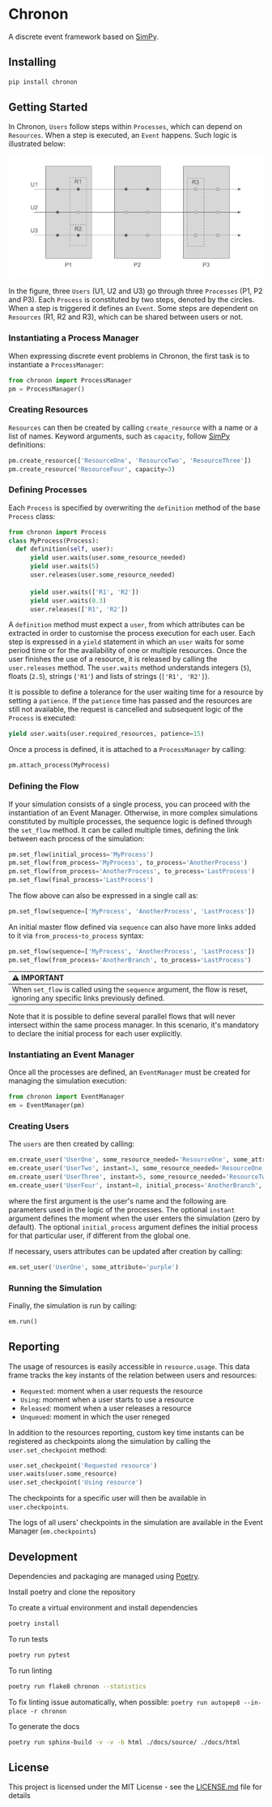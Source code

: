# Chronon

A discrete event framework based on [SimPy](https://simpy.readthedocs.io).

## Installing

```sh
pip install chronon
```

## Getting Started

In Chronon, `Users` follow steps within `Processes`, which can depend on `Resources`.
When a step is executed, an `Event` happens. Such logic is illustrated below:

![Concept](docs/source/images/concept.png)

In the figure, three `Users` (U1, U2 and U3) go through three `Processes` (P1, P2 and P3).
Each `Process` is constituted by two steps, denoted by the circles. When a step is triggered it defines an `Event`.
Some steps are dependent on `Resources` (R1, R2 and R3), which can be shared between users or not.

### Instantiating a Process Manager

When expressing discrete event problems in Chronon, the first task is to instantiate a ``ProcessManager``:

```python
from chronon import ProcessManager
pm = ProcessManager()
```

### Creating Resources

`Resources` can then be created by calling ``create_resource`` with a name or a list of names.
Keyword arguments, such as ``capacity``, follow [SimPy](https://simpy.readthedocs.io) definitions:

```python
pm.create_resource(['ResourceOne', 'ResourceTwo', 'ResourceThree'])
pm.create_resource('ResourceFour', capacity=3)
```

### Defining Processes

Each `Process` is specified by overwriting the ``definition`` method of the base ``Process`` class:

```python
from chronon import Process
class MyProcess(Process):
  def definition(self, user):
      yield user.waits(user.some_resource_needed)
      yield user.waits(5)
      user.releases(user.some_resource_needed)

      yield user.waits(['R1', 'R2'])
      yield user.waits(0.3)
      user.releases(['R1', 'R2'])
```

A ``definition`` method must expect a ``user``,
from which attributes can be extracted in order to customise the process execution for each user.
Each step is expressed in a ``yield`` statement in which an ``user`` waits for some period time or for the availability of one or multiple resources.
Once the user finishes the use of a resource, it is released by calling the ``user.releases`` method.
The ``user.waits`` method understands integers (``5``), floats (``2.5``), strings (``'R1'``) and lists of strings (``['R1', 'R2']``).

It is possible to define a tolerance for the user waiting time for a resource by setting a ``patience``.
If the ``patience`` time has passed and the resources are still not available, the request is cancelled and subsequent logic of the ``Process`` is executed:

```python
yield user.waits(user.required_resources, patience=15)
```

Once a process is defined, it is attached to a ``ProcessManager`` by calling:

```python
pm.attach_process(MyProcess)
```

### Defining the Flow

If your simulation consists of a single process, you can proceed with the instantiation of an Event Manager. Otherwise, in more complex simulations constituted by multiple processes, the sequence logic is defined through the ``set_flow`` method.
It can be called multiple times, defining the link between each process of the simulation:

```python
pm.set_flow(initial_process='MyProcess')
pm.set_flow(from_process='MyProcess', to_process='AnotherProcess')
pm.set_flow(from_process='AnotherProcess', to_process='LastProcess')
pm.set_flow(final_process='LastProcess')
```

The flow above can also be expressed in a single call as:

```python
pm.set_flow(sequence=['MyProcess', 'AnotherProcess', 'LastProcess'])
```

An initial master flow defined via ``sequence`` can also have more links added to it via ``from_process``-``to_process`` syntax:

```python
pm.set_flow(sequence=['MyProcess', 'AnotherProcess', 'LastProcess'])
pm.set_flow(from_process='AnotherBranch', to_process='LastProcess')
```

| :warning: IMPORTANT        |
|:---------------------------|
| When ``set_flow`` is called using the ``sequence`` argument, the flow is reset, ignoring any specific links previously defined.      |

Note that it is possible to define several parallel flows that will never intersect within the same process manager. In this scenario, it's mandatory to declare the initial process for each user explicitly.

### Instantiating an Event Manager

Once all the processes are defined, an `EventManager` must be created for managing the simulation execution:

```python
from chronon import EventManager
em = EventManager(pm)
```

### Creating Users

The `users` are then created by calling:

```python
em.create_user('UserOne', some_resource_needed='ResourceOne', some_attribute='green')
em.create_user('UserTwo', instant=3, some_resource_needed='ResourceOne', some_attribute='red')
em.create_user('UserThree', instant=5, some_resource_needed='ResourceTwo', some_attribute='blue')
em.create_user('UserFour', instant=8, initial_process='AnotherBranch', some_resource_needed='ResourceTwo', some_attribute='blue')
```

where the first argument is the user's name and the following are parameters used in the logic of the processes.
The optional ``instant`` argument defines the moment when the user enters the simulation (zero by default).
The optional ``initial_process`` argument defines the initial process for that particular user, if different from the global one.

If necessary, users attributes can be updated after creation by calling:

```python
em.set_user('UserOne', some_attribute='purple')
```

### Running the Simulation

Finally, the simulation is run by calling:

```python
em.run()
```

## Reporting

The usage of resources is easily accessible in ``resource.usage``.
This data frame tracks the key instants of the relation between users and resources:

- ``Requested``: moment when a user requests the resource
- ``Using``: moment when a user starts to use a resource
- ``Released``: moment when a user releases a resource
- ``Unqueued``: moment in which the user reneged

In addition to the resources reporting, custom key time instants can be registered as
checkpoints along the simulation by calling the ``user.set_checkpoint`` method:

```python
user.set_checkpoint('Requested resource')
user.waits(user.some_resource)
user.set_checkpoint('Using resource')
```

The checkpoints for a specific user will then be available in ``user.checkpoints``.

The logs of all users' checkpoints in the simulation are available in the Event Manager (``em.checkpoints``)

## Development

Dependencies and packaging are managed using [Poetry](https://github.com/python-poetry/poetry).

Install poetry and clone the repository

To create a virtual environment and install dependencies

```sh
poetry install
```

To run tests

```sh
poetry run pytest
```

To run linting

```sh
poetry run flake8 chronon --statistics
```
To fix linting issue automatically, when possible: `poetry run autopep8 --in-place -r chronon`

To generate the docs

```sh
poetry run sphinx-build -v -v -b html ./docs/source/ ./docs/html
```

## License

This project is licensed under the MIT License - see the [LICENSE.md](LICENSE.md) file for details
